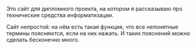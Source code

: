 Это сайт для дипломного проекта, на котором я рассказываю про технические средства информатизации.

Сайт непростой: на нём есть такая функция, что все непонятные термины поясняются, если на них нажать. И таких пояснений можно сделать бесконечно много.
